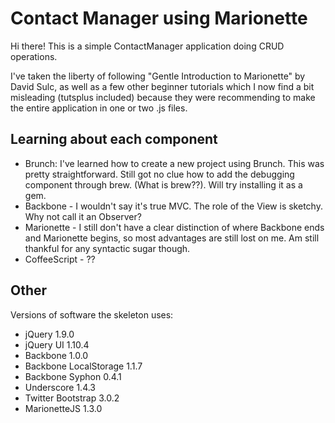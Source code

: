 # Contact Manager using Marionette
Hi there! This is a simple ContactManager application doing CRUD operations.

I've taken the liberty of following "Gentle Introduction to Marionette" by David Sulc, as well as a few other beginner tutorials which I now find a bit misleading (tutsplus included) because they were recommending to make the entire application in one or two .js files. 

## Learning about each component
* Brunch: I've learned how to create a new project using Brunch. This was pretty straightforward. Still got no clue how to add the debugging component through brew. (What is brew??). Will try installing it as a gem. 
* Backbone - I wouldn't say it's true MVC. The role of the View is sketchy. Why not call it an Observer?
* Marionette - I still don't have a clear distinction of where Backbone ends and Marionette begins, so most advantages are still lost on me. Am still thankful for any syntactic sugar though.
* CoffeeScript - ??

## Other
Versions of software the skeleton uses:

* jQuery 1.9.0
* jQuery UI 1.10.4
* Backbone 1.0.0
* Backbone LocalStorage 1.1.7
* Backbone Syphon 0.4.1
* Underscore 1.4.3
* Twitter Bootstrap 3.0.2
* MarionetteJS 1.3.0


